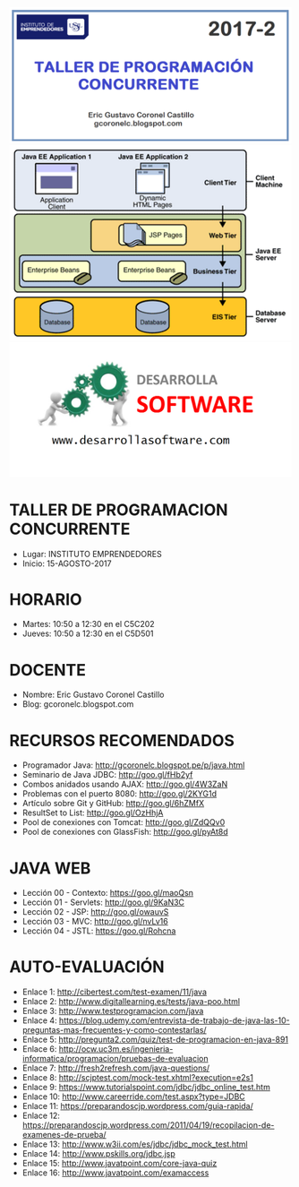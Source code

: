![TALLER DE PROGRAMACION CONCURRENTE](https://raw.githubusercontent.com/gcoronelc/USIL_TPC_2017_2/master/Img/portada.png)
![TALLER DE PROGRAMACION CONCURRENTE](https://raw.githubusercontent.com/gcoronelc/USIL_TPC_2017_2/master/Img/logo.png)
![TALLER DE PROGRAMACION CONCURRENTE](https://raw.githubusercontent.com/gcoronelc/USIL_TPC_2017_2/master/Img/ds.png)


# TALLER DE PROGRAMACION CONCURRENTE

- Lugar: INSTITUTO EMPRENDEDORES
- Inicio: 15-AGOSTO-2017

# HORARIO

- Martes: 10:50 a 12:30 en el C5C202
- Jueves: 10:50 a 12:30 en el C5D501

# DOCENTE

- Nombre: Eric Gustavo Coronel Castillo
- Blog: gcoronelc.blogspot.com


# RECURSOS RECOMENDADOS

- Programador Java: http://gcoronelc.blogspot.pe/p/java.html
- Seminario de Java JDBC: http://goo.gl/fHb2yf
- Combos anidados usando AJAX: http://goo.gl/4W3ZaN
- Problemas con el puerto 8080: http://goo.gl/2KYG1d
- Artículo sobre Git y GitHub: http://goo.gl/6hZMfX
- ResultSet to List: http://goo.gl/OzHhjA
- Pool de conexiones con Tomcat: http://goo.gl/ZdQQv0
- Pool de conexiones con GlassFish: http://goo.gl/pyAt8d

# JAVA WEB

- Lección 00 - Contexto: https://goo.gl/maoQsn
- Lección 01 - Servlets: http://goo.gl/9KaN3C
- Lección 02 - JSP: http://goo.gl/owauvS
- Lección 03 - MVC: http://goo.gl/nvLv16
- Lección 04 - JSTL: https://goo.gl/Rohcna



# AUTO-EVALUACIÓN

- Enlace 1: http://cibertest.com/test-examen/11/java
- Enlace 2: http://www.digitallearning.es/tests/java-poo.html
- Enlace 3: http://www.testprogramacion.com/java
- Enlace 4: https://blog.udemy.com/entrevista-de-trabajo-de-java-las-10-preguntas-mas-frecuentes-y-como-contestarlas/
- Enlace 5: http://pregunta2.com/quiz/test-de-programacion-en-java-891
- Enlace 6: http://ocw.uc3m.es/ingenieria-informatica/programacion/pruebas-de-evaluacion
- Enlace 7: http://fresh2refresh.com/java-questions/
- Enlace 8: http://scjptest.com/mock-test.xhtml?execution=e2s1
- Enlace 9: https://www.tutorialspoint.com/jdbc/jdbc_online_test.htm
- Enlace 10: http://www.careerride.com/test.aspx?type=JDBC
- Enlace 11: https://preparandoscjp.wordpress.com/guia-rapida/
- Enlace 12: https://preparandoscjp.wordpress.com/2011/04/19/recopilacion-de-examenes-de-prueba/
- Enlace 13: http://www.w3ii.com/es/jdbc/jdbc_mock_test.html
- Enlace 14: http://www.pskills.org/jdbc.jsp
- Enlace 15: http://www.javatpoint.com/core-java-quiz
- Enlace 16: http://www.javatpoint.com/examaccess




